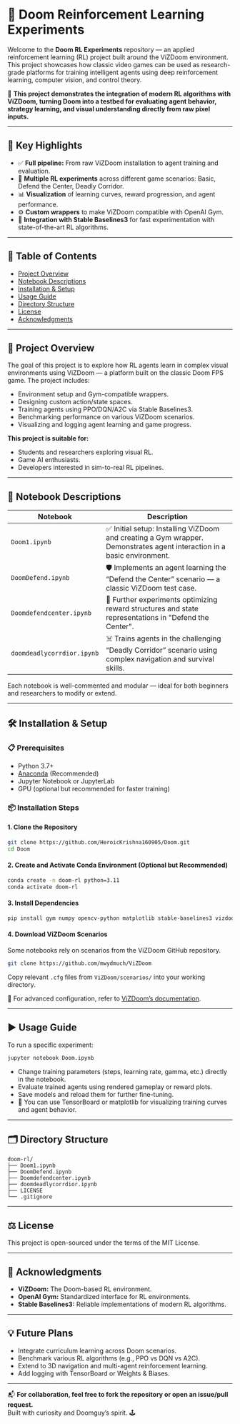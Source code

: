 # 🧠 Doom Reinforcement Learning Experiments

Welcome to the **Doom RL Experiments** repository — an applied reinforcement learning (RL) project built around the ViZDoom environment. This project showcases how classic video games can be used as research-grade platforms for training intelligent agents using deep reinforcement learning, computer vision, and control theory.

🎯 **This project demonstrates the integration of modern RL algorithms with ViZDoom, turning Doom into a testbed for evaluating agent behavior, strategy learning, and visual understanding directly from raw pixel inputs.**

---

## 📌 Key Highlights

- ✅ **Full pipeline:** From raw ViZDoom installation to agent training and evaluation.
- 🧪 **Multiple RL experiments** across different game scenarios: Basic, Defend the Center, Deadly Corridor.
- 📊 **Visualization** of learning curves, reward progression, and agent performance.
- ⚙️ **Custom wrappers** to make ViZDoom compatible with OpenAI Gym.
- 🧠 **Integration with Stable Baselines3** for fast experimentation with state-of-the-art RL algorithms.

---

## 📁 Table of Contents

- [Project Overview](#project-overview)
- [Notebook Descriptions](#notebook-descriptions)
- [Installation & Setup](#installation--setup)
- [Usage Guide](#usage-guide)
- [Directory Structure](#directory-structure)
- [License](#license)
- [Acknowledgments](#acknowledgments)

---

## 🚀 Project Overview

The goal of this project is to explore how RL agents learn in complex visual environments using ViZDoom — a platform built on the classic Doom FPS game. The project includes:

- Environment setup and Gym-compatible wrappers.
- Designing custom action/state spaces.
- Training agents using PPO/DQN/A2C via Stable Baselines3.
- Benchmarking performance on various ViZDoom scenarios.
- Visualizing and logging agent learning and game progress.

**This project is suitable for:**

- Students and researchers exploring visual RL.
- Game AI enthusiasts.
- Developers interested in sim-to-real RL pipelines.

---

## 📓 Notebook Descriptions

| Notebook                 | Description                                                                                              |
|--------------------------|----------------------------------------------------------------------------------------------------------|
| `Doom1.ipynb`             | ✅ Initial setup: Installing ViZDoom and creating a Gym wrapper. Demonstrates agent interaction in a basic environment. |
| `DoomDefend.ipynb`       | 🛡️ Implements an agent learning the “Defend the Center” scenario — a classic ViZDoom test case.          |
| `Doomdefendcenter.ipynb` | 🧠 Further experiments optimizing reward structures and state representations in "Defend the Center".     |
| `doomdeadlycorrdior.ipynb` | ☠️ Trains agents in the challenging “Deadly Corridor” scenario using complex navigation and survival skills. |

Each notebook is well-commented and modular — ideal for both beginners and researchers to modify or extend.

---

## 🛠️ Installation & Setup

### 📋 Prerequisites

- Python 3.7+
- [Anaconda](https://www.anaconda.com/products/individual) (Recommended)
- Jupyter Notebook or JupyterLab
- GPU (optional but recommended for faster training)

### 📦 Installation Steps

#### 1. Clone the Repository
```bash
git clone https://github.com/HeroicKrishna160905/Doom.git
cd Doom
```

#### 2. Create and Activate Conda Environment (Optional but Recommended)
```bash
conda create -n doom-rl python=3.11
conda activate doom-rl
```

#### 3. Install Dependencies
```bash
pip install gym numpy opencv-python matplotlib stable-baselines3 vizdoom
```

#### 4. Download ViZDoom Scenarios
Some notebooks rely on scenarios from the ViZDoom GitHub repository.

```bash
git clone https://github.com/mwydmuch/ViZDoom
```
Copy relevant `.cfg` files from `ViZDoom/scenarios/` into your working directory.

📘 For advanced configuration, refer to [ViZDoom’s documentation](https://github.com/mwydmuch/ViZDoom).

---

## ▶️ Usage Guide

To run a specific experiment:
```bash
jupyter notebook Doom.ipynb
```

- Change training parameters (steps, learning rate, gamma, etc.) directly in the notebook.
- Evaluate trained agents using rendered gameplay or reward plots.
- Save models and reload them for further fine-tuning.
- 🧪 You can use TensorBoard or matplotlib for visualizing training curves and agent behavior.

---

## 🗂️ Directory Structure

```
doom-rl/
├── Doom1.ipynb
├── DoomDefend.ipynb
├── Doomdefendcenter.ipynb
├── doomdeadlycorrdior.ipynb
├── LICENSE
└── .gitignore
```

---

## ⚖️ License

This project is open-sourced under the terms of the MIT License.

---

## 🙌 Acknowledgments

- **ViZDoom:** The Doom-based RL environment.
- **OpenAI Gym:** Standardized interface for RL environments.
- **Stable Baselines3:** Reliable implementations of modern RL algorithms.

---

## 💡 Future Plans

- Integrate curriculum learning across Doom scenarios.
- Benchmark various RL algorithms (e.g., PPO vs DQN vs A2C).
- Extend to 3D navigation and multi-agent reinforcement learning.
- Add logging with TensorBoard or Weights & Biases.

---

📬 **For collaboration, feel free to fork the repository or open an issue/pull request.**  
Built with curiosity and Doomguy’s spirit. 🕹️

